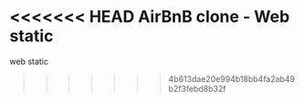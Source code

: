 <<<<<<< HEAD
 AirBnB clone - Web static
=======
web static
>>>>>>> 4b613dae20e994b18bb4fa2ab49b2f3febd8b32f
